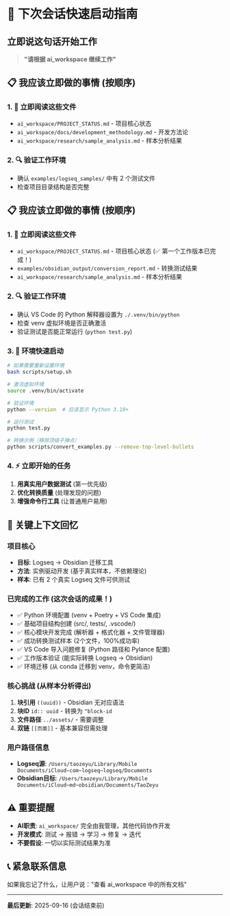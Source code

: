 # 🚀 下次会话快速启动指南

## 立即说这句话开始工作
> **"请根据 ai_workspace 继续工作"**

## 📋 我应该立即做的事情 (按顺序)

### 1. 📖 立即阅读这些文件
- `ai_workspace/PROJECT_STATUS.md` - 项目核心状态
- `ai_workspace/docs/development_methodology.md` - 开发方法论
- `ai_workspace/research/sample_analysis.md` - 样本分析结果

### 2. 🔍 验证工作环境
- 确认 `examples/logseq_samples/` 中有 2 个测试文件
- 检查项目目录结构是否完整

## 📋 我应该立即做的事情 (按顺序)

### 1. 📖 立即阅读这些文件
- `ai_workspace/PROJECT_STATUS.md` - 项目核心状态 (✅ 第一个工作版本已完成！)
- `examples/obsidian_output/conversion_report.md` - 转换测试结果
- `ai_workspace/research/sample_analysis.md` - 样本分析结果

### 2. 🔍 验证工作环境
- 确认 VS Code 的 Python 解释器设置为 `./.venv/bin/python`
- 检查 venv 虚拟环境是否正确激活
- 验证测试是否能正常运行 (`python test.py`)

### 3. 🚀 环境快速启动
```bash
# 如果需要重新设置环境
bash scripts/setup.sh

# 激活虚拟环境
source .venv/bin/activate

# 验证环境
python --version  # 应该显示 Python 3.10+

# 运行测试
python test.py

# 转换示例（移除顶级子弹点）
python scripts/convert_examples.py --remove-top-level-bullets
```

### 4. ⚡ 立即开始的任务
1. **用真实用户数据测试** (第一优先级) 
2. **优化转换质量** (处理发现的问题)
3. **增强命令行工具** (让普通用户易用)

## 🎯 关键上下文回忆

### 项目核心
- **目标**: Logseq → Obsidian 迁移工具
- **方法**: 实例驱动开发 (基于真实样本，不依赖理论)
- **样本**: 已有 2 个真实 Logseq 文件可供测试

### 已完成的工作 (这次会话的成果！)
- ✅ Python 环境配置 (venv + Poetry + VS Code 集成)
- ✅ 基础项目结构创建 (src/, tests/, .vscode/)
- ✅ 核心模块开发完成 (解析器 + 格式化器 + 文件管理器)
- ✅ 成功转换测试样本 (2个文件，100%成功率)
- ✅ VS Code 导入问题修复 (Python 路径和 Pylance 配置)
- ✅ 工作版本验证 (能实际转换 Logseq → Obsidian)
- ✅ 环境迁移 (从 conda 迁移到 venv，命令更简洁)

### 核心挑战 (从样本分析得出)
1. **块引用** `((uuid))` - Obsidian 无对应语法
2. **块ID** `id:: uuid` - 转换为 `^block-id`
3. **文件路径** `../assets/` - 需要调整
4. **双链** `[[页面]]` - 基本兼容但需处理

### 用户路径信息
- **Logseq源**: `/Users/taozeyu/Library/Mobile Documents/iCloud~com~logseq~logseq/Documents`
- **Obsidian目标**: `/Users/taozeyu/Library/Mobile Documents/iCloud~md~obsidian/Documents/TaoZeyu`

## ⚠️ 重要提醒
- **AI职责**: `ai_workspace/` 完全由我管理，其他代码协作开发
- **开发模式**: 测试 → 报错 → 学习 → 修复 → 迭代
- **不要假设**: 一切以实际测试结果为准

## 📞 紧急联系信息
如果我忘记了什么，让用户说："查看 ai_workspace 中的所有文档"

---
**最后更新**: 2025-09-16 (会话结束前)